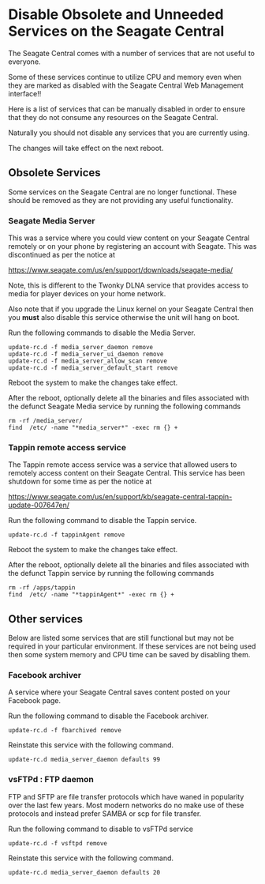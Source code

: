 # Disable Obsolete and Unneeded Services on the Seagate Central
The Seagate Central comes with a number of services that are not
useful to everyone. 

Some of these services continue to utilize CPU and memory even when
they are marked as disabled with the Seagate Central Web Management 
interface!!

Here is a list of services that can be manually disabled in order to
ensure that they do not consume any resources on the Seagate Central. 

Naturally you should not disable any services that you are currently 
using.

The changes will take effect on the next reboot.

## Obsolete Services 
Some services on the Seagate Central are no longer functional. These
should be removed as they are not providing any useful functionality.

### Seagate Media Server
This was a service where you could view content on your Seagate Central 
remotely or on your phone by registering an account with Seagate. This was
discontinued as per the notice at

https://www.seagate.com/us/en/support/downloads/seagate-media/

Note, this is different to the Twonky DLNA service that provides access to 
media for player devices on your home network.

Also note that if you upgrade the Linux kernel on your Seagate Central
then you **must** also disable this service otherwise the unit will
hang on boot.

Run the following commands to disable the Media Server.

    update-rc.d -f media_server_daemon remove
    update-rc.d -f media_server_ui_daemon remove
    update-rc.d -f media_server_allow_scan remove
    update-rc.d -f media_server_default_start remove

Reboot the system to make the changes take effect.

After the reboot, optionally delete all the binaries and files associated
with the defunct Seagate Media service by running the following commands

    rm -rf /media_server/
    find  /etc/ -name "*media_server*" -exec rm {} +

### Tappin remote access service
The Tappin remote access service was a service that allowed users
to remotely access content on their Seagate Central. This service
has been shutdown for some time as per the notice at

https://www.seagate.com/us/en/support/kb/seagate-central-tappin-update-007647en/

Run the following command to disable the Tappin service.

    update-rc.d -f tappinAgent remove
     
Reboot the system to make the changes take effect.

After the reboot, optionally delete all the binaries and files associated
with the defunct Tappin service by running the following commands

    rm -rf /apps/tappin
    find  /etc/ -name "*tappinAgent*" -exec rm {} +

## Other services
Below are listed some services that are still functional but may not be required
in your particular environment. If these services are not being used then 
some system memory and CPU time can be saved by disabling them.

### Facebook archiver
A service where your Seagate Central saves content posted on your
Facebook page.

Run the following command to disable the Facebook archiver.

    update-rc.d -f fbarchived remove

Reinstate this service with the following command.

    update-rc.d media_server_daemon defaults 99
    
### vsFTPd : FTP daemon
FTP and SFTP are file transfer protocols which have waned in popularity
over the last few years. Most modern networks do no make use of these protocols
and instead prefer SAMBA or scp for file transfer.

Run the following command to disable to vsFTPd service

    update-rc.d -f vsftpd remove
     
Reinstate this service with the following command.

    update-rc.d media_server_daemon defaults 20     
    
    
